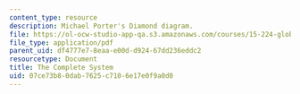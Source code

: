 ```yaml
---
content_type: resource
description: Michael Porter's Diamond diagram.
file: https://ol-ocw-studio-app-qa.s3.amazonaws.com/courses/15-224-global-markets-national-politics-and-the-competitive-advantage-of-firms-spring-2003/07ce73b80dab7625c7106e17e0f9a0d0_portersdiamond.pdf
file_type: application/pdf
parent_uid: df4777e7-8eaa-e00d-d924-67dd236eddc2
resourcetype: Document
title: The Complete System
uid: 07ce73b8-0dab-7625-c710-6e17e0f9a0d0
---
```

